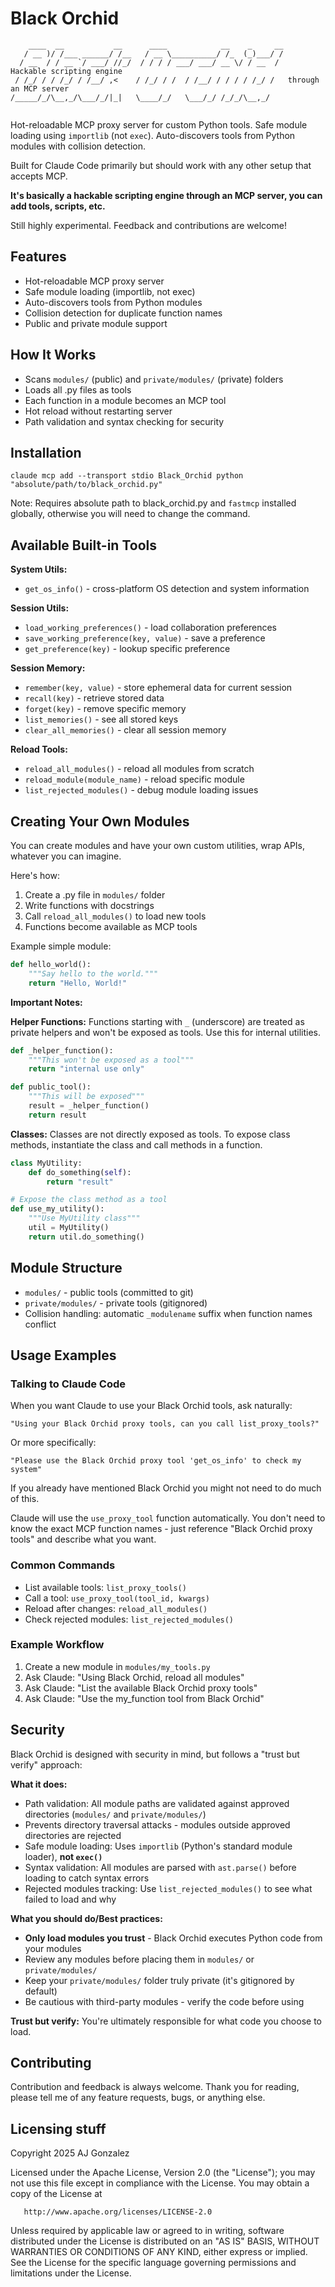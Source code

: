 # Black Orchid

```
    ____  __           __      ____            __    _     __
   / __ )/ /___ ______/ /__   / __ \__________/ /_  (_)___/ /
  / __  / / __ `/ ___/ //_/  / / / / ___/ ___/ __ \/ / __  /   Hackable scripting engine 
 / /_/ / / /_/ / /__/ ,<    / /_/ / /  / /__/ / / / / /_/ /   through an MCP server
/_____/_/\__,_/\___/_/|_|   \____/_/   \___/_/ /_/_/\__,_/   
                                                             
```

Hot-reloadable MCP proxy server for custom Python tools.
Safe module loading using `importlib` (not `exec`). Auto-discovers tools from Python modules with collision detection.

Built for Claude Code primarily but should work with any other setup that accepts MCP.

**It's basically a hackable scripting engine through an MCP server, you can add tools, scripts, etc.**

Still highly experimental. Feedback and contributions are welcome!

## Features

- Hot-reloadable MCP proxy server
- Safe module loading (importlib, not exec)
- Auto-discovers tools from Python modules
- Collision detection for duplicate function names
- Public and private module support

## How It Works

- Scans `modules/` (public) and `private/modules/` (private) folders
- Loads all .py files as tools
- Each function in a module becomes an MCP tool
- Hot reload without restarting server
- Path validation and syntax checking for security

## Installation

`claude mcp add --transport stdio Black_Orchid python "absolute/path/to/black_orchid.py"`

Note: Requires absolute path to black_orchid.py and `fastmcp` installed globally, otherwise you will need to change the command.

## Available Built-in Tools

**System Utils:**
- `get_os_info()` - cross-platform OS detection and system information

**Session Utils:**
- `load_working_preferences()` - load collaboration preferences
- `save_working_preference(key, value)` - save a preference
- `get_preference(key)` - lookup specific preference

**Session Memory:**
- `remember(key, value)` - store ephemeral data for current session
- `recall(key)` - retrieve stored data
- `forget(key)` - remove specific memory
- `list_memories()` - see all stored keys
- `clear_all_memories()` - clear all session memory

**Reload Tools:**
- `reload_all_modules()` - reload all modules from scratch
- `reload_module(module_name)` - reload specific module
- `list_rejected_modules()` - debug module loading issues

## Creating Your Own Modules

You can create modules and have your own custom utilities, wrap APIs, whatever you can imagine. 

Here's how:

1. Create a .py file in `modules/` folder
2. Write functions with docstrings
3. Call `reload_all_modules()` to load new tools
4. Functions become available as MCP tools

Example simple module:
```python
def hello_world():
    """Say hello to the world."""
    return "Hello, World!"
```

**Important Notes:**

**Helper Functions:** Functions starting with `_` (underscore) are treated as private helpers and won't be exposed as tools. Use this for internal utilities.

```python
def _helper_function():
    """This won't be exposed as a tool"""
    return "internal use only"

def public_tool():
    """This will be exposed"""
    result = _helper_function()
    return result
```

**Classes:** Classes are not directly exposed as tools. To expose class methods, instantiate the class and call methods in a function.

```python
class MyUtility:
    def do_something(self):
        return "result"

# Expose the class method as a tool
def use_my_utility():
    """Use MyUtility class"""
    util = MyUtility()
    return util.do_something()
```

## Module Structure

- `modules/` - public tools (committed to git)
- `private/modules/` - private tools (gitignored)
- Collision handling: automatic `_modulename` suffix when function names conflict

## Usage Examples

### Talking to Claude Code

When you want Claude to use your Black Orchid tools, ask naturally:

```
"Using your Black Orchid proxy tools, can you call list_proxy_tools?"
```

Or more specifically:
```
"Please use the Black Orchid proxy tool 'get_os_info' to check my system"
```
If you already have mentioned Black Orchid you might not need to do much of this.

Claude will use the `use_proxy_tool` function automatically. You don't need to know the exact MCP function names - just reference "Black Orchid proxy tools" and describe what you want.

### Common Commands

- List available tools: `list_proxy_tools()`
- Call a tool: `use_proxy_tool(tool_id, kwargs)`
- Reload after changes: `reload_all_modules()`
- Check rejected modules: `list_rejected_modules()`

### Example Workflow

1. Create a new module in `modules/my_tools.py`
2. Ask Claude: "Using Black Orchid, reload all modules"
3. Ask Claude: "List the available Black Orchid proxy tools"
4. Ask Claude: "Use the my_function tool from Black Orchid"

## Security

Black Orchid is designed with security in mind, but follows a "trust but verify" approach:

**What it does:**
- Path validation: All module paths are validated against approved directories (`modules/` and `private/modules/`)
- Prevents directory traversal attacks - modules outside approved directories are rejected
- Safe module loading: Uses `importlib` (Python's standard module loader), **not `exec()`**
- Syntax validation: All modules are parsed with `ast.parse()` before loading to catch syntax errors
- Rejected modules tracking: Use `list_rejected_modules()` to see what failed to load and why

**What you should do/Best practices:**
- **Only load modules you trust** - Black Orchid executes Python code from your modules
- Review any modules before placing them in `modules/` or `private/modules/`
- Keep your `private/modules/` folder truly private (it's gitignored by default)
- Be cautious with third-party modules - verify the code before using

**Trust but verify:** You're ultimately responsible for what code you choose to load.

## Contributing

Contribution and feedback is always welcome. Thank you for reading, please tell me of any feature requests, bugs, or anything else. 

## Licensing stuff

 Copyright 2025 AJ Gonzalez

   Licensed under the Apache License, Version 2.0 (the "License");
   you may not use this file except in compliance with the License.
   You may obtain a copy of the License at

       http://www.apache.org/licenses/LICENSE-2.0

   Unless required by applicable law or agreed to in writing, software
   distributed under the License is distributed on an "AS IS" BASIS,
   WITHOUT WARRANTIES OR CONDITIONS OF ANY KIND, either express or implied.
   See the License for the specific language governing permissions and
   limitations under the License.